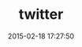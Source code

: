 ---
layout: post
title:  "twitter"
repo:   "sferik/twitter"
date:   2015-02-18 17:27:50
gemurl: http://sferik.github.com/twitter/
---